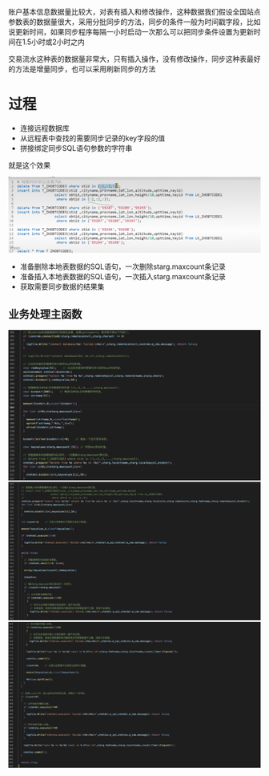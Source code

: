 账户基本信息数据量比较大，对表有插入和修改操作，这种数据我们假设全国站点参数表的数据量很大，采用分批同步的方法，同步的条件一般为时间戳字段，比如说更新时间，如果同步程序每隔一小时启动一次那么可以把同步条件设置为更新时间在1.5小时或2小时之内

交易流水这种表的数据量非常大，只有插入操作，没有修改操作，同步这种表最好的方法是增量同步，也可以采用刷新同步的方法

过程
===

- 连接远程数据库
- 从远程表中查找的需要同步记录的key字段的值
- 拼接绑定同步SQL语句参数的字符串

就是这个效果

![64A1ACA1CC42205FB37469D6FE7B678D](images/64A1ACA1CC42205FB37469D6FE7B678D.png)

- 准备删除本地表数据的SQL语句，一次删除starg.maxcount条记录
- 准备插入本地表数据的SQL语句，一次插入starg.maxcount条记录
- 获取需要同步数据的结果集

业务处理主函数
---

![image-20230422093327780](images/image-20230422093327780.png)![image-20230422093507864](images/image-20230422093507864.png)![image-20230422093557912](images/image-20230422093557912.png)
